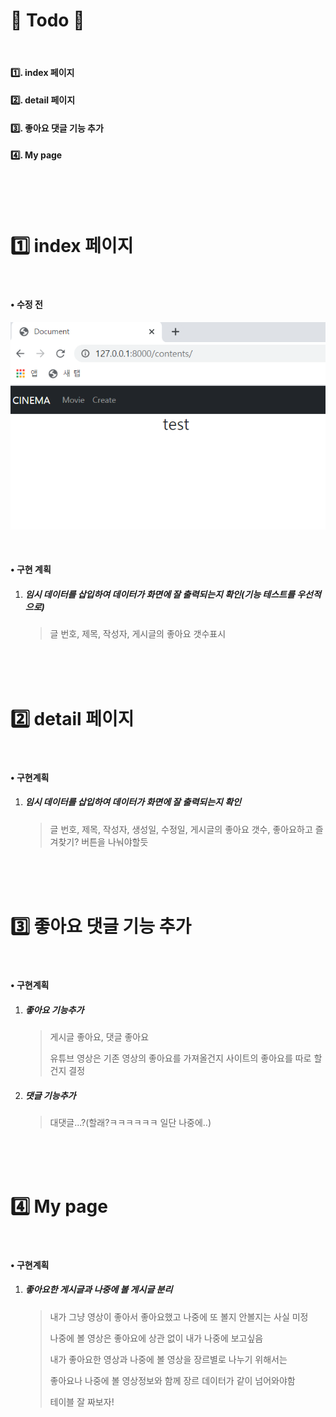 # 📃 Todo 🥳

<br>

#### :one:. index 페이지

#### :two:. detail 페이지

#### :three:. 좋아요 댓글 기능 추가

#### :four:. My page

<br>

<br>

<br>

# :one: index 페이지

<br>

#### • 수정 전

![2021-04-12 15;55;55](./markdown_img/0412_ToDo.assets/def.PNG)

<br>

#### • 구현 계획

1. ##### 임시 데이터를 삽입하여 데이터가 화면에 잘 출력되는지 확인(기능 테스트를 우선적으로)

   >글 번호, 제목, 작성자, 게시글의 좋아요 갯수표시

<br>

<br>

<br>

# :two: detail 페이지

<br>

#### • 구현계획

1. ##### 임시 데이터를 삽입하여 데이터가 화면에 잘 출력되는지 확인

   >글 번호, 제목, 작성자, 생성일, 수정일, 게시글의 좋아요 갯수, 좋아요하고 즐겨찾기? 버튼을 나눠야할듯

<br>

<br>

<br>

# :three: 좋아요 댓글 기능 추가

<br>

#### • 구현계획

1. ##### 좋아요 기능추가

   >게시글 좋아요, 댓글 좋아요
   >
   >유튜브 영상은 기존 영상의 좋아요를 가져올건지 사이트의 좋아요를 따로 할건지 결정

2. ##### 댓글 기능추가

   >대댓글...?(할래?ㅋㅋㅋㅋㅋㅋ 일단 나중에..)

<br>

<br>

<br>

# :four: My page

<br>

#### • 구현계획

1. ##### 좋아요한 게시글과 나중에 볼 게시글 분리

   >내가 그냥 영상이 좋아서 좋아요했고 나중에 또 볼지 안볼지는 사실 미정
   >
   >나중에 볼 영상은 좋아요에 상관 없이 내가 나중에 보고싶음
   >
   >
   >
   >내가 좋아요한 영상과 나중에 볼 영상을 장르별로 나누기 위해서는
   >
   >좋아요나 나중에 볼 영상정보와 함께 장르 데이터가 같이 넘어와야함
   >
   >테이블 잘 짜보자!


